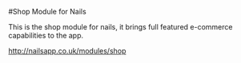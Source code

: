 #Shop Module for Nails

This is the shop module for nails, it brings full featured e-commerce capabilities to the app.

http://nailsapp.co.uk/modules/shop